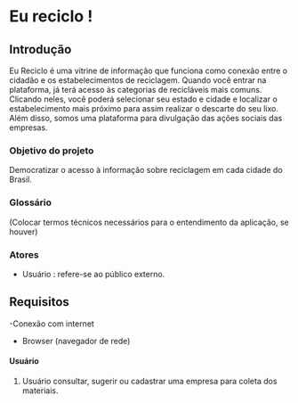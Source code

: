 # Eu reciclo !

## Introdução

Eu Reciclo é uma vitrine de informação que funciona como conexão entre o cidadão e os estabelecimentos de reciclagem.
Quando você entrar na plataforma, já terá acesso às categorias de recicláveis mais comuns. Clicando neles, você poderá selecionar seu estado e cidade e localizar o estabelecimento mais próximo para assim realizar o descarte do seu lixo.
Além disso, somos uma plataforma para divulgação das ações sociais das empresas.

### Objetivo do projeto

Democratizar o acesso à informação sobre reciclagem em cada cidade do Brasil.

### Glossário

(Colocar termos técnicos necessários para o entendimento da aplicação, se houver)

### Atores

- Usuário : refere-se ao público externo.

## Requisitos

-Conexão com internet

- Browser (navegador de rede)

#### **Usuário**

1. Usuário consultar, sugerir ou cadastrar uma empresa para coleta dos materiais.
